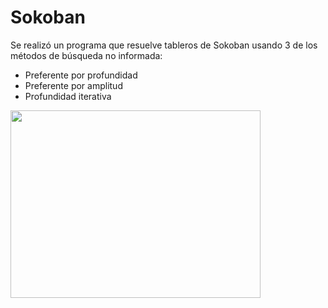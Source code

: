 # Sokoban

Se realizó un programa que resuelve tableros de Sokoban usando 3 de los métodos de búsqueda no informada:

- Preferente por profundidad
- Preferente por amplitud
- Profundidad iterativa

<img src="https://upload.wikimedia.org/wikipedia/commons/thumb/c/cb/KSokoban-screenshot.png/640px-KSokoban-screenshot.png" align="center" height="300" width="400">
